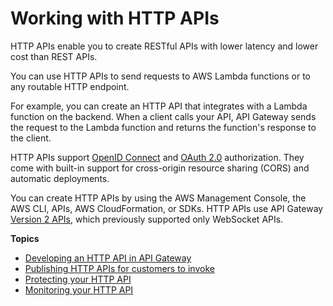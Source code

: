 # Working with HTTP APIs<a name="http-api"></a>

HTTP APIs enable you to create RESTful APIs with lower latency and lower cost than REST APIs\.

You can use HTTP APIs to send requests to AWS Lambda functions or to any routable HTTP endpoint\.

For example, you can create an HTTP API that integrates with a Lambda function on the backend\. When a client calls your API, API Gateway sends the request to the Lambda function and returns the function's response to the client\.

HTTP APIs support [OpenID Connect](https://openid.net/connect/) and [OAuth 2\.0](https://oauth.net/2/) authorization\. They come with built\-in support for cross\-origin resource sharing \(CORS\) and automatic deployments\.

You can create HTTP APIs by using the AWS Management Console, the AWS CLI, APIs, AWS CloudFormation, or SDKs\. HTTP APIs use API Gateway [Version 2 APIs](https://docs.aws.amazon.com/apigatewayv2/latest/api-reference/api-reference.html), which previously supported only WebSocket APIs\.

**Topics**
+ [Developing an HTTP API in API Gateway](http-api-develop.md)
+ [Publishing HTTP APIs for customers to invoke](http-api-publish.md)
+ [Protecting your HTTP API](http-api-protect.md)
+ [Monitoring your HTTP API](http-api-monitor.md)